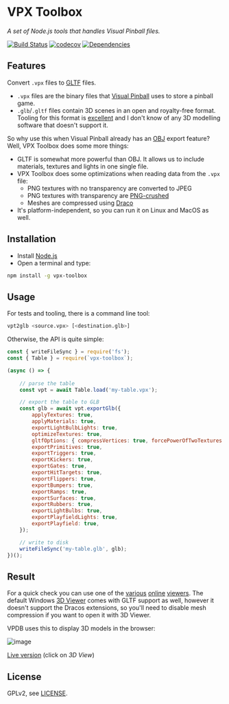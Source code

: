# VPX Toolbox

*A set of Node.js tools that handles Visual Pinball files.*

[![Build Status][travis-image]][travis-url]
[![codecov](https://codecov.io/gh/vpdb/vpx-toolbox/branch/master/graph/badge.svg)](https://codecov.io/gh/vpdb/vpx-toolbox)
[![Dependencies][dependencies-image]][dependencies-url]

## Features

Convert `.vpx` files to [GLTF](https://www.khronos.org/gltf/) files.

- `.vpx` files are the binary files that [Visual Pinball](https://sourceforge.net/projects/vpinball/) 
  uses to store a pinball game.
- `.glb`/`.gltf` files contain 3D scenes in an open and royalty-free format. 
  Tooling for this format is [excellent](https://github.com/KhronosGroup/glTF#gltf-tools)
  and I don't know of any 3D modelling software that doesn't support it.

So why use this when Visual Pinball already has an [OBJ](https://en.wikipedia.org/wiki/Wavefront_.obj_file)
export feature? Well, VPX Toolbox does some more things:

- GLTF is somewhat more powerful than OBJ. It allows us to include materials, 
  textures and lights in one single file.
- VPX Toolbox does some optimizations when reading data from the `.vpx` file:
   - PNG textures with no transparency are converted to JPEG
   - PNG textures with transparency are [PNG-crushed](https://en.wikipedia.org/wiki/Pngcrush)
   - Meshes are compressed using [Draco](https://google.github.io/draco/)
- It's platform-independent, so you can run it on Linux and MacOS as well.   

## Installation

- Install [Node.js](https://nodejs.org/en/)
- Open a terminal and type:

```bash
npm install -g vpx-toolbox
```

## Usage

For tests and tooling, there is a command line tool:

```bash
vpt2glb <source.vpx> [<destination.glb>]
```
    
Otherwise, the API is quite simple:

```js
const { writeFileSync } = require('fs');
const { Table } = require(`vpx-toolbox`);

(async () => {
	
	// parse the table
	const vpt = await Table.load('my-table.vpx');

	// export the table to GLB
	const glb = await vpt.exportGlb({
		applyTextures: true,
		applyMaterials: true,
		exportLightBulbLights: true,
		optimizeTextures: true,
		gltfOptions: { compressVertices: true, forcePowerOfTwoTextures: true },
		exportPrimitives: true,
		exportTriggers: true,
		exportKickers: true,
		exportGates: true,
		exportHitTargets: true,
		exportFlippers: true,
		exportBumpers: true,
		exportRamps: true,
		exportSurfaces: true,
		exportRubbers: true,
		exportLightBulbs: true,
		exportPlayfieldLights: true,
		exportPlayfield: true,
	});

	// write to disk
	writeFileSync('my-table.glb', glb);	
})();
```
 
## Result

For a quick check you can use one of the [various](https://sandbox.babylonjs.com/)
[online](https://threejs.org/editor/) [viewers](https://gltf-viewer.donmccurdy.com/). 
The default Windows [3D Viewer](https://en.wikipedia.org/wiki/Microsoft_3D_Viewer) comes
with GLTF support as well, however it doesn't support the Dracos extensions, so 
you'll need to disable mesh compression if you want to open it with 3D Viewer.

VPDB uses this to display 3D models in the browser:

![image](https://user-images.githubusercontent.com/70426/56841267-0419fc00-688d-11e9-9996-6d84070da392.png)

[Live version](https://vpdb.io/games/dk/releases/pkvazc1pw) (click on *3D View*)

## License

GPLv2, see [LICENSE](LICENSE).

[travis-image]: https://img.shields.io/travis/vpdb/vpx-toolbox.svg?style=flat-square
[travis-url]: https://travis-ci.org/vpdb/vpx-toolbox
[dependencies-image]: https://david-dm.org/vpdb/vpx-toolbox.svg?style=flat-square
[dependencies-url]: https://david-dm.org/vpdb/vpx-toolbox
